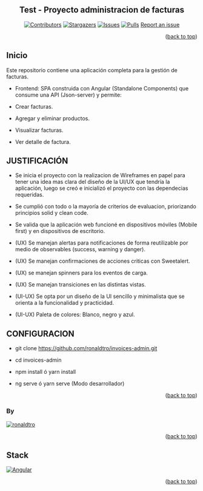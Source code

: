 <a name="readme-top"></a>

<div align="center">

## Test - Proyecto administracion de facturas

[![Contributors][contributors-shield]][contributors-url]
[![Stargazers][stars-shield]][stars-url]
[![Issues][issues-shield]][issues-url]
[![Pulls][pulls-shield]][pulls-url]
[Report an issue](https://github.com/ronaldtro/invoices-admin/issues)

</div>

<p align="right">(<a href="#readme-top">back to top</a>)</p>

## Inicio

Este repositorio contiene una aplicación completa para la gestión de facturas.

- Frontend: SPA construida con Angular (Standalone Components) que consume una API (Json-server) y permite:

- Crear facturas.
- Agregar y eliminar productos.
- Visualizar facturas.
- Ver detalle de factura.

## JUSTIFICACIÓN

- Se inicia el proyecto con la realizacion de Wireframes en papel para tener una idea mas clara del diseño de
la UI/UX que tendría la aplicación, luego se creó e inicializó el proyecto con las dependecias requeridas.

- Se cumplió con todo o la mayoría de criterios de evaluacion, priorizando principios solid y clean code.

- Se valida que la aplicación web funcioné en dispositivos móviles (Mobile first) y en dispositivos de escritorio.

- (UX) Se manejan alertas para notificaciones de forma reutilizable por medio de observables (success, warning y danger).

- (UX) Se manejan confirmaciones de acciones criticas con Sweetalert.

- (UX) se manejan spinners para los eventos de carga.

- (UX) Se manejan transiciones en las distintas vistas.

- (UI-UX) Se opta por un diseño de la UI sencillo y minimalista que se orienta a la funcionalidad y practicidad.

- (UI-UX) Paleta de colores: Blanco, negro y azul.


## CONFIGURACION

- git clone https://github.com/ronaldtro/invoices-admin.git
- cd invoices-admin

- npm install ó yarn install

- ng serve ó yarn serve (Modo desarrollador)


<p align="right">(<a href="#readme-top">back to top</a>)</p>

### By

 [![ronaldtro](https://avatars.githubusercontent.com/u/72902488?s=64&amp;v=4)](http://github.com/ronaldtro) 

<p align="right">(<a href="#readme-top">back to top</a>)</p>

## Stack

[![Angular][angular-badge]][badge-empty-url]

<p align="right">(<a href="#readme-top">back to top</a>)</p>

[dotnet-badge]: https://img.shields.io/badge/-.NET-5632d5?style=for-the-badge
[angular-badge]: https://img.shields.io/badge/Angular-DD0031?style=for-the-badge
[csharp-badge]: https://img.shields.io/badge/C%23-690081?style=for-the-badge
[sqlserver-badge]: https://img.shields.io/badge/SQL%20Server-1f72b8?style=for-the-badge
[badge-empty-url]: #!

[contributors-url]: https://github.com/ronaldtro/invoices-admin/graphs/contributors
[stars-url]: https://github.com/ronaldtro/invoices-admin/stargazers
[issues-url]: https://github.com/ronaldtro/invoices-admin/issues
[pulls-url]: https://github.com/ronaldtro/invoices-admin/pulls

[typescript-badge]: https://img.shields.io/badge/Typescript-007ACC?style=for-the-badge&logo=typescript&logoColor=white&color=blue
[contributors-shield]: https://img.shields.io/badge/CONTRIBUTORS-5-blue?style=for-the-badge
[stars-shield]: https://img.shields.io/badge/STARS-3-yellow?style=for-the-badge
[issues-shield]: https://img.shields.io/badge/ISSUES-0-44cc11?style=for-the-badge
[pulls-shield]: https://img.shields.io/badge/PULL%20REQUESTS-0-44cc11?style=for-the-badge